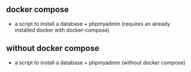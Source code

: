 ## docker compose
- a script to install a database + phpmyadmin (requires an already installed docker with docker-compose)

## without docker compose
- a script to install a database + phpmyadmin (without docker compose)
